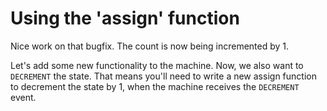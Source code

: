 # Using the 'assign' function

Nice work on that bugfix. The count is now being incremented by 1.

Let's add some new functionality to the machine. Now, we also want to `DECREMENT` the state. That means you'll need to write a new assign function to decrement the state by 1, when the machine receives the `DECREMENT` event.
